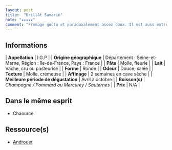 ```yaml
---
layout: post
title:  "Brillât Savarin"
note: "★★★★★"
comment: "Fromage goûtu et paradoxalement assez doux. Il est auss extrêmement crémeux, on adore !!! Ne pas oublier la version truffée qui est également un délice !"
---
```


## Informations

| **Appellation** | I.G.P |
| **Origine géographique** | Département : Seine-et-Marne, Région : île-de-France, Pays : France  |
| **Pâte** | Molle, fleurie |
| **Lait** | Vache, cru ou pasteurisé |
| **Forme** | Ronde |
| **Odeur** | Douce, salée |
| **Texture** | Molle, crémeuse |
| **Affinage** | 2 semaines en cave sèche |
| **Meilleure période de dégustation** | Avril à octobre  |
| **Boisson(s)** | *Champagne / Pommard ou Mercurey / Sauternes* |
| **Prix** | N/A |

## Dans le même esprit
* Chaource

## Ressource(s)
* [Androuet](http://androuet.com/Brillat-Savarin-111.html)